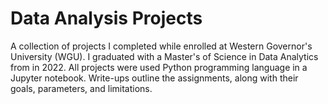 # Data Analysis Projects
A collection of projects I completed while enrolled at Western Governor's University (WGU). I graduated with a Master's of Science in Data Analytics from in 2022.
All projects were used Python programming language in a Jupyter notebook. Write-ups outline the assignments, along with their goals, parameters, and limitations.
